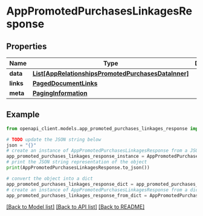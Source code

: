 # AppPromotedPurchasesLinkagesResponse


## Properties

Name | Type | Description | Notes
------------ | ------------- | ------------- | -------------
**data** | [**List[AppRelationshipsPromotedPurchasesDataInner]**](AppRelationshipsPromotedPurchasesDataInner.md) |  | 
**links** | [**PagedDocumentLinks**](PagedDocumentLinks.md) |  | 
**meta** | [**PagingInformation**](PagingInformation.md) |  | [optional] 

## Example

```python
from openapi_client.models.app_promoted_purchases_linkages_response import AppPromotedPurchasesLinkagesResponse

# TODO update the JSON string below
json = "{}"
# create an instance of AppPromotedPurchasesLinkagesResponse from a JSON string
app_promoted_purchases_linkages_response_instance = AppPromotedPurchasesLinkagesResponse.from_json(json)
# print the JSON string representation of the object
print(AppPromotedPurchasesLinkagesResponse.to_json())

# convert the object into a dict
app_promoted_purchases_linkages_response_dict = app_promoted_purchases_linkages_response_instance.to_dict()
# create an instance of AppPromotedPurchasesLinkagesResponse from a dict
app_promoted_purchases_linkages_response_from_dict = AppPromotedPurchasesLinkagesResponse.from_dict(app_promoted_purchases_linkages_response_dict)
```
[[Back to Model list]](../README.md#documentation-for-models) [[Back to API list]](../README.md#documentation-for-api-endpoints) [[Back to README]](../README.md)


